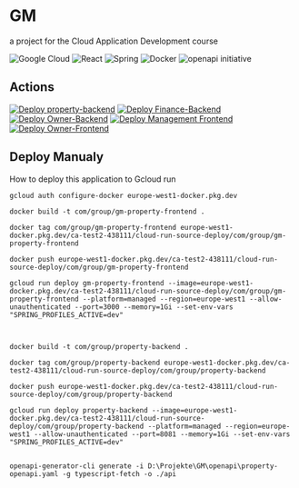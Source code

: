 # GM 
a project for the Cloud Application Development course


![Google Cloud](https://img.shields.io/badge/GoogleCloud-%234285F4.svg?style=for-the-badge&logo=google-cloud&logoColor=white)
![React](https://img.shields.io/badge/react-%2320232a.svg?style=for-the-badge&logo=react&logoColor=%2361DAFB)
![Spring](https://img.shields.io/badge/spring-%236DB33F.svg?style=for-the-badge&logo=spring&logoColor=white)
![Docker](https://img.shields.io/badge/docker-%230db7ed.svg?style=for-the-badge&logo=docker&logoColor=white)
![openapi initiative](https://img.shields.io/badge/openapiinitiative-%23000000.svg?style=for-the-badge&logo=openapiinitiative&logoColor=white)

## Actions
[![Deploy property-backend](https://github.com/Manz2/GM/actions/workflows/property-backend.yaml/badge.svg)](https://github.com/Manz2/GM/actions/workflows/property-backend.yaml)
[![Deploy Finance-Backend](https://github.com/Manz2/GM/actions/workflows/finance-backend.yaml/badge.svg)](https://github.com/Manz2/GM/actions/workflows/finance-backend.yaml)
[![Deploy Owner-Backend](https://github.com/Manz2/GM/actions/workflows/owner-backend.yaml/badge.svg)](https://github.com/Manz2/GM/actions/workflows/owner-backend.yaml)
[![Deploy Management Frontend](https://github.com/Manz2/GM/actions/workflows/management-frontend.yaml/badge.svg)](https://github.com/Manz2/GM/actions/workflows/management-frontend.yaml)
[![Deploy Owner-Frontend](https://github.com/Manz2/GM/actions/workflows/owner-frontend.yaml/badge.svg)](https://github.com/Manz2/GM/actions/workflows/owner-frontend.yaml)


## Deploy Manualy
How to deploy this application to Gcloud run
```
gcloud auth configure-docker europe-west1-docker.pkg.dev

docker build -t com/group/gm-property-frontend .

docker tag com/group/gm-property-frontend europe-west1-docker.pkg.dev/ca-test2-438111/cloud-run-source-deploy/com/group/gm-property-frontend

docker push europe-west1-docker.pkg.dev/ca-test2-438111/cloud-run-source-deploy/com/group/gm-property-frontend

gcloud run deploy gm-property-frontend --image=europe-west1-docker.pkg.dev/ca-test2-438111/cloud-run-source-deploy/com/group/gm-property-frontend --platform=managed --region=europe-west1 --allow-unauthenticated --port=3000 --memory=1Gi --set-env-vars "SPRING_PROFILES_ACTIVE=dev"



docker build -t com/group/property-backend .

docker tag com/group/property-backend europe-west1-docker.pkg.dev/ca-test2-438111/cloud-run-source-deploy/com/group/property-backend

docker push europe-west1-docker.pkg.dev/ca-test2-438111/cloud-run-source-deploy/com/group/property-backend

gcloud run deploy property-backend --image=europe-west1-docker.pkg.dev/ca-test2-438111/cloud-run-source-deploy/com/group/property-backend --platform=managed --region=europe-west1 --allow-unauthenticated --port=8081 --memory=1Gi --set-env-vars "SPRING_PROFILES_ACTIVE=dev"


openapi-generator-cli generate -i D:\Projekte\GM\openapi\property-openapi.yaml -g typescript-fetch -o ./api
```
